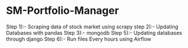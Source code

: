 # SM-Portfolio-Manager
Step 1):- Scraping data of stock market using scrapy
step 2):- Updating Databases with pandas
Step 3):- mongodb
Step 5):- Updating databases through django
Step 6):- Run files Every hours using Airflow
